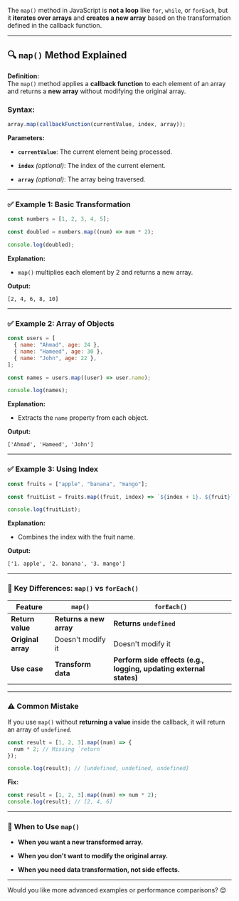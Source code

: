 The `map()` method in JavaScript is **not a loop** like `for`, `while`, or `forEach`, but it **iterates over arrays** and **creates a new array** based on the transformation defined in the callback function.

---

## **🔍 `map()` Method Explained**

**Definition:**  
The `map()` method applies a **callback function** to each element of an array and returns a **new array** without modifying the original array.

### **Syntax:**

```javascript
array.map(callbackFunction(currentValue, index, array));
```

**Parameters:**

- **`currentValue`**: The current element being processed.

- **`index`** _(optional)_: The index of the current element.

- **`array`** _(optional)_: The array being traversed.

---

### **✅ Example 1: Basic Transformation**

```javascript
const numbers = [1, 2, 3, 4, 5];

const doubled = numbers.map((num) => num * 2);

console.log(doubled);
```

**Explanation:**

- `map()` multiplies each element by 2 and returns a new array.

**Output:**

```plaintext
[2, 4, 6, 8, 10]
```

---

### **✅ Example 2: Array of Objects**

```javascript
const users = [
  { name: "Ahmad", age: 24 },
  { name: "Hameed", age: 30 },
  { name: "John", age: 22 },
];

const names = users.map((user) => user.name);

console.log(names);
```

**Explanation:**

- Extracts the `name` property from each object.

**Output:**

```plaintext
['Ahmad', 'Hameed', 'John']
```

---

### **✅ Example 3: Using Index**

```javascript
const fruits = ["apple", "banana", "mango"];

const fruitList = fruits.map((fruit, index) => `${index + 1}. ${fruit}`);

console.log(fruitList);
```

**Explanation:**

- Combines the index with the fruit name.

**Output:**

```plaintext
['1. apple', '2. banana', '3. mango']
```

---

### 🚨 **Key Differences: `map()` vs `forEach()`**

| **Feature**        | **`map()`**             | **`forEach()`**                                                    |
| ------------------ | ----------------------- | ------------------------------------------------------------------ |
| **Return value**   | **Returns a new array** | **Returns `undefined`**                                            |
| **Original array** | Doesn't modify it       | Doesn't modify it                                                  |
| **Use case**       | **Transform data**      | **Perform side effects (e.g., logging, updating external states)** |

---

### **⚠️ Common Mistake**

If you use `map()` without **returning a value** inside the callback, it will return an array of `undefined`.

```javascript
const result = [1, 2, 3].map((num) => {
  num * 2; // Missing `return`
});

console.log(result); // [undefined, undefined, undefined]
```

**Fix:**

```javascript
const result = [1, 2, 3].map((num) => num * 2);
console.log(result); // [2, 4, 6]
```

---

### 🧠 **When to Use `map()`**

- **When you want a new transformed array.**

- **When you don't want to modify the original array.**

- **When you need data transformation, not side effects.**

---

Would you like more advanced examples or performance comparisons? 😊
